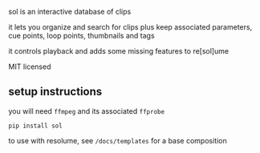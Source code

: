 sol is an interactive database of clips

it lets you organize and search for clips plus keep associated parameters, cue points, loop points, thumbnails and tags

it controls playback and adds some missing features to re[sol]ume

MIT licensed

## setup instructions

you will need `ffmpeg` and its associated `ffprobe`

`pip install sol`

to use with resolume, see `/docs/templates` for a base composition